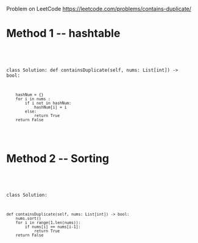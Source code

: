 Problem on LeetCode
https://leetcode.com/problems/contains-duplicate/

# Method 1 --  hashtable
<code> <br/>
    
class Solution:
    def containsDuplicate(self, nums: List[int]) -> bool:
        
        hashNum = {}
        for i in nums :
            if i not in hashNum:
                hashNum[i] = i
            else:
                return True                                             
        return False 
 </code>       

 # Method 2 -- Sorting
<code> <br/>
    
class Solution:
    
    def containsDuplicate(self, nums: List[int]) -> bool:
        nums.sort()
        for i in range(1,len(nums)):
            if nums[i] == nums[i-1]:
                return True
        return False
</code>


          

